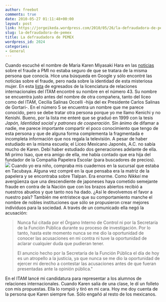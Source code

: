 ```yaml
---
author: freebot
comments: true
date: 2010-05-27 01:11:48+00:00
layout: post
link: https://jorgeikeda.wordpress.com/2010/05/26/la-defraudadora-de-pemex/
slug: la-defraudadora-de-pemex
title: La defraudadora de PEMEX
wordpress_id: 2024
categories:
- General
---
```


Cuando escuché el nombre de Maria Karen Miyasaki Hara en las [noticias ](http://www.eluniversal.com.mx/notas/682473.html)sobre el fraude a PMI no estaba seguro de que se tratara de la misma persona que conocía. Hice una búsqueda en Google y sólo encontré las noticias sobre el fraude, pero nada sobre la identidad de esta misteriosa mujer. En esta  [lista](http://internacionales.itam.mx/nuevo/egresados.html) de egresados de la licenciatura de relaciones internacionales del ITAM encontré su nombre en el número 43. Su nombre se encuentra justo antes del nombre de otra compañera, tanto del liceo como del ITAM, Cecilia Salinas Occelli -hija del ex Presidente Carlos Salinas de Gortari-. En el número 5 se encuentra un nombre que me parece conocido, pero se debe tratar otra persona porque yo me llamo Kenichi y no Kenishi. Bueno, por la lista me enteré que se graduó en 1999 con la tesis _Japón, Identidad social y patrones de cooperación_. Sin ánimo de difamar a nadie, me parece importante compartir el poco conocimiento que tengo de esta persona y que de alguna forma complementa la fragmentada e incompleta información que nos regala la televisión.
A pesar de haber estudiado en la misma escuela; el Liceo Mexicano Japonés, A.C. no sabía mucho de Karen. Debí haber estudiado dos generaciones adelante de ella. Mi primo Isao, que era amigo de ella, me había contado que era hija del fundador de la Compañía Papelera Escolar (para buscadores de precios).
[![](http://api.ning.com/files/Jp9Fs*FGpjfBwr1mXSmY4uv8zbeNkScRV5dMWj3thvr0rHAY0kTCrMWrCJ*6czdfPGmq0-xtonWEcjx7bTRcXQVahXOgX0aW/papescolar.jpg)](http://api.ning.com/files/Jp9Fs*FGpjfBwr1mXSmY4uv8zbeNkScRV5dMWj3thvr0rHAY0kTCrMWrCJ*6czdfPGmq0-xtonWEcjx7bTRcXQVahXOgX0aW/papescolar.jpg)
Cuando yo era niño, compraba mis cuadernos en la sucursal que estaba en Tacubaya. Alguna vez compré en la que pensaba era la matriz de la papelera y se encontraba sobre Tlalpan. Era enorme.
Como _Nikkei_ me avergüenza que una descendiente de japoneses haya cometido semejante fraude  en contra de la Nación  que con los brazos abiertos recibió a nuestros abuelos y que tanto nos ha dado. ¿Así le devolvemos el favor a nuestro país? También me entristece que su comportamiento manche el nombre de nobles instituciones que sólo se propusieron crear mejores individuos para la sociedad.
A través de un comunicado ella negó la acusación:




<blockquote>Nunca fui citada por el Órgano Interno de Control ni por la Secretaría de la Función Pública durante su proceso de investigación. Por lo tanto, hasta este momento nunca se me dio la oportunidad de conocer las acusaciones en mi contra ni tuve la oportunidad de aclarar cualquier duda que pudieran tener.

El anuncio hecho por la Secretaría de la Función Pública el día de hoy es un atropello a la justicia, ya que nunca se me dio la oportunidad de ejercer mi derecho a contestar las acusaciones antes de que fueran presentadas ante la opinión pública."</blockquote>



En el ITAM lancé mi candidatura para representar a los alumnos de relaciones internacionales. Cuando Karen salía de una clase, le dí un folleto con mis propuestas. Ella lo rompió y tiró en mi cara. Hoy me doy cuenta de la persona que Karen siempre fue. Sólo engañó al resto de los mexicanos. 
